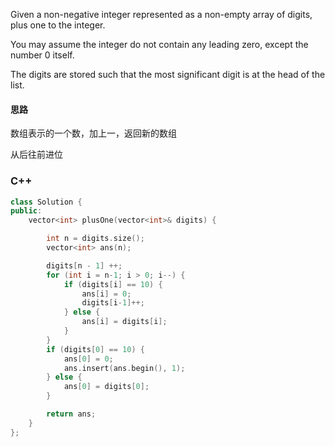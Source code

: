 Given a non-negative integer represented as a non-empty array of digits, plus one to the integer.

You may assume the integer do not contain any leading zero, except the number 0 itself.

The digits are stored such that the most significant digit is at the head of the list.

#### 思路

数组表示的一个数，加上一，返回新的数组

从后往前进位

### C++

```cpp
class Solution {
public:
    vector<int> plusOne(vector<int>& digits) {

    	int n = digits.size();
    	vector<int> ans(n);

        digits[n - 1] ++;
        for (int i = n-1; i > 0; i--) {
        	if (digits[i] == 10) {
        		ans[i] = 0;
        		digits[i-1]++;
        	} else {
        		ans[i] = digits[i];
        	}
        }
        if (digits[0] == 10) {
        	ans[0] = 0;
        	ans.insert(ans.begin(), 1);
        } else {
        	ans[0] = digits[0];
        }

        return ans;
    }
};
```
